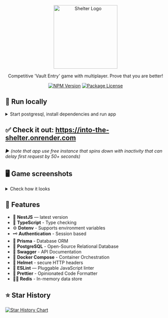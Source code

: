 <p align="center">
  <a href="https://into-the-shelter.onrender.com" target="blank"><img src="https://github.com/Porhay/into-the-shelter/blob/master/apps/shelter-client/public/logo192.png" width="200" alt="Shelter Logo" /></a>
</p>


<p align="center">Competitive 'Vault Entry' game with multiplayer. Prove that you are better!</p>
<p align="center">
  <a href="https://www.npmjs.com/~nestjscore" target="_blank"><img src="https://img.shields.io/npm/v/@nestjs/core.svg" alt="NPM Version" /></a>
  <a href="https://github.com/Porhay/into-the-shelter/blob/master/LICENSE" target="_blank"><img src="https://img.shields.io/badge/license-MIT-green.svg" alt="Package License" /></a>
</p>


## 🏃 Run locally
<details>
<summary>Start postgresql, install dependencies and run app</summary>

#### Requires [Node.js](https://nodejs.org/) v14+ to run and .env files provided for client and server sides.

###### 1. Make sure you have Node.js, Docker Desktop and Git installed!
###### 2. Start Docker Desktop
###### 3. Start server and client from root directory:
```sh
$ make all
```
</details>


## ✅ Check it out: https://into-the-shelter.onrender.com
###### ▶ (note that app use free instance that spins down with inactivity that can delay first request by 50+ seconds)


## 🖥️ Game screenshots
<details>
<summary>Check how it looks</summary>
<p>
  <img src="https://lh3.googleusercontent.com/fife/ALs6j_Hg5oP_cfuf9c5dNx1YKWVgKpGneWvqhJbj9rShe1s_mPQFj-Fq4-IWEOECvOuMz35XT-gtjXrz3kPi7FGHellq50iSmm2KvO-4a77P02C6WrHZ77bOR_RTksSyUG6ba8czt_16XNZTGSeG5Moxarbq26s27ex2C4_ndoMlqQ2mYm-KvNy2DhlkZUlqlCo-Y34iSiY_OfH7DWpaygOQPjf_n83-1NKUEDPKIcKpVjzWt9UemcI7fnlEQEAZ0BJuTiWhzFLzMKg2b_IrEnNxPejywqJT0QFzqFTlc3czq72qbCfdGdyVWnNZPYYwLbXJ0LoNXECjL3seWpzlmZkZN0HoPoApZ8_A8XBD9W9RDcyc6xvRPzq38JBKsngAHVR8iPp3_u_I20bQXAVlFmGYZ3Is96l19PzugX3Cc4FiCNAGf5clFVGuRODPlAkjcl8jRsVRWvyqvcolOFCQ4o2p9amrHAEvHvKbUHUgJXKfZiOX32NFDhwhei_-IHc5-RB7BdqLghLpDxgjZn6E0q1FgtRIuHx2ZJT0ox4gCMAhO5oOyVu_d4T1bwsj13yRpMZY3tGEKWazJ3FCgq2NdoDZNsIEfhOl3PuyXKrjozYbbBiN0VdjUL-RiVS8HDBn3oxOxiTErBuwpyw3mHXm74jg0eF3kIoOqCTZ4rR6z0TmSRiUrK2FWzfciMEJoY285z8satJlZS-_RPMFjDIa-d65h70vi7xe2LP2TonwJ0IM5p0T3tjZKY8MsU8tT9OeVVoTChLFLC8uoJWE-UTuTy3XWQJ_IWUbUg-nZyy-miUSifBgk2lMCcod1fdUfWc3jYouwLBLQkpPziHL64U1IujNwOIueBlbpKhSjbUrfJZQWLpdhG0bn7HEznzDibNiB6KZPiHabE56FWgdoiAJJDBKgob38HmxyJhaHI0knB7DGaAlqCjd-QDR5VczjdOKHTed2YfciXb3VER580yRhEZ5FwDEXEyXk8vhwjk1o9C5N0mipDAeCThXbfIxLiI4rpv7GrTyKUExy58vy0h73Rff4C_kBDeofXsEKfRlu2wW77l22VKTs7_q1F1Eqx0wcbIV3gpXiJcSjfGViFcFaxLn8ZB_fe-9kz1UNw6MqUtE4-agpIo3i4uWWjwOvfPpjfx-U3_TnrMw6bZVus1G7QmVxj3BS2gckVNk1OFAtDDYR7RRu-Hg4SC54L6vWMDvS_DLreY476b_HnAbOl9jL9ztUTdqUGQJsfSVBeQbdRCwIBlL1lk8jy8btFmdWgYNSWu_ByWTAUETRak0qFaLJfDQv4I03dgNuV92It0kONhKVsF4O2YzvOGX_TOeDMD6DDERrttWKTcSW0Fkfsxa8hrzkqiTXgedtUdO87asrBXGd0LSFMLHYLzEilP6eUkLVDX20EKkGnW6N0uEAaiQHrUiviF6D_ckopXSVoc_BBZwaZwP6bfPeVSeHpBf_Y5MyQjov5QwLi2r8RbAr8PjsyN9Mbvi5HTDPngLSpEzr6kiR_BTdMIi-aU6Duc4gqxDp-npwZZ7xn2s93c1XxgUjnPL3qTBvVHR3pADEbCNbGG2ByB0kTanozyMDXz4T30AHWiSsd6kcnu6JTtkQsVpYJMB7-VM9AhyEOz5zGdfsgk8s3qQGSW8-IPu=w1880-h1420" alt="Main"/>
  <img src="https://lh3.googleusercontent.com/fife/ALs6j_GrUjz_gzbu7PsfIQZgw3_YL0gfD7Le9cGhVozuZxJ0MvzSQLMlzbVdHQVkJc7vIzpwBYr6_hVUR8zqdwfINlCDe7hYTYmjgMZoAKLM5B2_PVZ8573uowEm8TXduIcVRjiXmgXNCfcBiDCKoW0xOxQHbySGxf7mF6k4pAIj2llVxGnL0CnnSGGQomYyD-Ongu2HL0jB3ltdjqvIpNSOc4NEfZw5jD58GxXd-iWL0iohHEN6-dBAeWIfoCYCZEaBZdiKSx7qUttK3BNHey76oDtsVLrxkFuACKU4xEz-DGk9U1d8RF3FYapx_4OsJpd_dPEiy8yxS0BGgAMeBA8DVWghQK5BtRLzlwAqJ2vXmkb6WUWoH7hhDQqHk8upeZ3bT27vhAuc7g8vJEmEATxfXXTpFJrt4ggjR5lYrPooTZ-VMeuf5q0Q2RIyhEyE-9vNEw5SJnH81UD2ixFbdGWu4oQBd-gt1LPv-AV8d_lcRaug-w-ORW4UsAwde_M-uf1MYcLk4R6WyGqMTpGXwi9JG7K_6MLIcCHvvHz9JPva8kabIPI8RRG_0F8ewRiTfsK3eOEcORVdMmEfn3J53lzc18DUMTTm0KYo-yzZnVkml1W19EYERTfkaMC4S_tvYIYQ022JCPKFQCoMzAwQDacggmqydH4K0RO8piY37d9eVQhJmfidDZkKHi3KX148u-o2dqktGN1mz5ohVbBon4XenrGKW5OTo0-ijQ7-Rp_3uDiKv06hmtnRTCv5VC6gkW-wzXBnluFROZK1PxE6g6Ofby3zyWNI8beuyMQyJGSbNeYlCDyl-cTuYrXCpGUYKldpr8U-VE5owu8LevaVglYshkgBC6_IHKC7JGVaJksE0oiCnu3VbNbS7_gqT50oC0SmzWeW1mH9UF5EnDb3zZlWBPOVpMR2Nl7cxa2ZIUu8n1GwL2nY9VYDa19fRCgnyfhYjCSaC1Es8fq5mGKAuQqQxH3HAjEZlxxijPk9CqG3uXbSz6AXKfYbOwY74zHb8zKoJyp5TVK8gnKTWgDVhwgvWHF3yYh52IfKxC-o1C9tqbUzXWed4NmWuuksY7mFbV1X9I0LXFy6-cMPgTDqCZReWfboyZab7InL_PfZ5MmRSC2NTj_wlDyS4TE4WGlRA0JT42XgsidtEjIOUxILeaCHs2s10b25AOwOmInAIEe8pt1OJm2tbMRMWuYCvK1Bf6ZAK7pRVsXPLr2AiQUUdNlgx0RZ-A8Z6QFxrsFMnWXxzNAR-LIXGjjComN3Zyl61xIVZx6sya0bWw9E1ozlMl1ac9wQeZ0IjXlnfujppCOev7O3hrBVVbZdcCCpaIddrd3JXgMBxgc095k24ZK9T3G9RZO8bhc_6kggG6Y7_C_Ya7obEkHGd-z24mCMU0lW1f3cF1Yuze_qt4TQUJt763lJ6Bu7XbSbb5TD7Z9zMargIdghvVdJARLoq4HxdPyQxpnaTq7WKkqgNlat-oSnQuenx-zmS4G00TXYI97STvoPD3MUJ37lc6kRveplI-AkBreqSLM7R-kMyu5RWHtk6nvBH6ZLMq2lhB8W6bpWRyVSGchS0JpE7oL7nKVTUl2cqbmul-UxNIvNyslqlmiFP_WVQiiQgN0QsaZJ6LMyabS4Iv5weJjcHGwL=w2880-h1420" alt="Game start"/>
  <img src="https://lh3.googleusercontent.com/fife/ALs6j_Evig3XA9D2ijUtXDTgsaSlJfBDY2SKMDW_BT2C9pYpO_LpBg4INkqk7LYsE9gmxZ6_N7k-mgSwDEgRLps0dACYXkF86kjvLFvXpiZZ49dgH44Xp62cNedJNNQ8dKtAhE4LMugRR7AMeeZKMbGSLcoyqGLrdDs2xnbyXBUBlUpNPmlHbV8bB9cpF6gYy7_c7Fuw7OYppD0brUtajzpOYRC7bwB5Q31cYfwPiyY8jFyj4CmLZTqky7YqsCv14a3RjUSJLu3yah8ZHM1hZnjI7Aw3l6X8p7dj5fNugnOaHIEcbdDiGURDNDfdXOcbP5qhyjeJqidQ-wngBjxLw7WcWTNwsJ4ojGXOzB80sG2rIc-uxNl-ykzB5rXaSIIWplCN_AzzCuNycezWIRAKsfmc4IvX0tmzswG2RUGHPgAEnAVNV7PtkruJQLUbExwp7bJA_I9uIes9saMijIN9l7nB8UzMAvsdGCODK8v1c2bJ8zhjHGzqrrexHpQh-KvRZK_4s9vFLOde1rqHYrcvjFFYNgzuK2e-qckzpkd8yAN7dTe5LM_ZeNmiEVbykEYudsVaXgx6Hh96cYqd4oZoqosoozb4cwOdyFsaYWeGyvAw7KomNmucN90m5d1KRYTz_S5wHwjCaYtxoIEUc4S2HmD6YkbN_upY4A_u4i74ABsP54nfzLd56Y7FtLri93_4wiKSHbup6aku0ErFjW4XwL58MCiasCu6pmMDLleRbO5mfH67e7dcFRokwOpSgrbdlcE0QSR4FUI51NEnrkz2HUWXVmxWObM4-cZnqREdL-nEr8dvnNRBnbEDAuUrv7YxoGNx1_ND86GAEnBG-myeaz8Ad9hl92nHOW948c-2DhIPg75ynnMTEfgoPNXSrkGMSklgdz4tNI69YyUVr78S8g39oJDu_whviBOEuhK94bYp03zkEQm_AblFJMkuf_Bovyh1FJFizkYWc3WjCB9DYE3Ygfd6wheD9LJ6RyjZXEafBfLlv2EFNFFs3EeW-5vTJY76gXp9E5f4vdNC6e6aZyRo-mp2Rb-gEg0LQG5nNcb9kMJvhOpk2GlDqkbGGr9LNXGAZKsWuc9t-ARBGJXkg_SmB6o5IRAyFbj4Gjaj8Y1UawpOh3pkFtyz7iuoZk2lEhkt6NyjnxeEYibVkhkAkAuHb0g9JQHfovaEb2OdmOxaitUoaPmzz4gYY-sTz-a97C8WYvBGeYE_lhgZTGoFG-iRcAD9CxjfDkltwvedaIeBjtHgew_PMy3JhdqgbEbyKHHrW5UqX0V5G1_hz81Z6AZXLOtZck2WAJ0C-qYSzAtnlFGaFkUQIlQTj2oMQvsHbQpQDUu70fu4_zsCj5IWHMj-iYZSMTRC4oVF71_0LjILWY4Orjsaca6wrb73ybVABP3VgOe7SCbU3oThhZH-dsdYm5aJAmh84G0Vk0PVuayLwZznENOosPHe_wVWOgGECBHDqWWbul2OLsvYY4AeHHsWVMEGdCuaPKF7HsmnyiCduNTQ9okikRdz863Hqo8Pic8Mrnbfcd_NEXh36iiYbv-b7tjKSHNw8TfDkr78xVrmzT8VsRoYHwXJSc-3xjhipl8kjI4ZzIo0vC30FaJ1usQ7V1Uzz-hzc8mpAsGL4R2PISN0Bo_KMxlV=w1880-h1420" alt="Open characteristics"/>
  <img src="https://lh3.googleusercontent.com/fife/ALs6j_FVnRUYTwfo2lod1F9dKkIYCYy_BUt6654PMxT2FnJrlECl50diFlworz4Cd6x93tSts_hX_CFKNqDo8ydEJrNZg-4qDUqcCCe_MmCwD23BR7mXK12Ez1EufTl3J5m7WBXpOrio0cuuT6gXMWUAOlj8mT21h4vgq2_K2183LeSxWqAtTfkF6maRN3MIaKb16ff66uYhG4GJLWdpic33qjth01pqKMuFGEKy0L_oormqDJtKCFUkOuXzKCgIMS0I_7LmKPmuEL4d2biCmfAcwhYr-fNSWlo2vaTy4rlWJCyihRBZUFMApZ3vDOZ1vxd4AycyK3nH3vfJ_vZ1dY6rN1oHFied5EjZ3hEhSH7Q6ZEsfSzl3Fi9lZGbfe7-36brGAYJjvvdLoHzVgIkTAAacz5IKOGI1YnCGppZCAvcnNdFUrOKhVzvqRhBVW9EVr9d4Omtzl_55NELgyWzFOXY4nKZQSSZsB_PlJfKdhjFjbKvft8xbOO9DaSOZdkrRY5P5tqV3TmL9K-69g9uz0VItXNyO4VabnJUZXN5p5JzChtoeidjX9KutMKn1z4ljZN7AhoYZ8wMWn_BmqywGnd8L93wVIYluqZBOVqtf7AAjxNEroSstpeYtggs-_7PelqaimIvNUrLeTK0fOm42YRCwK0vBBY4gyO8FN_IN1zDcWwsT79-VmZ7cCATnTn0MjLUni5xrCJGMBO2VJZYhAFQWJrzd6aP_DN1xyHcrV6TUsHOYv7HAmSDxGau9krDAund_WhtQkB_W9SJ7rfcBMoIw9nI6wdfwKTraXdmo2EhLvwKXN5VB0oXqzAATskTiV5yTa7suXQA5XVWzLgBYAu4scaUCfoLIcPfV-71LPJVsDfFb-XRA9BiFPbkwP-MRmTg9RxR72dmCfDpGJNXYolPv_w2CLoVM_kQGMcn9gDnIkVGsOA4jwILK_EqQXO6k08i0EYkw_gkQl-AkionR12V_HvZksCNTpL5Edm10QKK1qLSN0E9Oq-X5vtacdLLrTZxUNChPn-bocr_aZVTN_YruwS-LZxJs9rHoqZcxcLibduAPFad8AKrEDD8eFekBJv6UiFtb6a66vPYQ4bmngFrXYOO0ImCwKNyIZocLoa4ieL6HNyIj1p92VRQc4EZx5j9VqqVXjt0EFf__jfO78b6kweMLMY1Aay7HL1tOBgmBXEUvVbA2Z2cZUWd4I3_pA1vBAiX8ZkYMphRyQPiQOG4Ad17XDhItzGVyHFgEmv4R37a9S3_zO6DaiFhIrdL0tnumWaGWKlDb_VI0L5j2cJ4mFflBZ1HaPUBVVNFljFQVynnJ7YuUAOO7KSpnch9I-UO7PTfa78q2kwzqZMkM3oJgsO34BzEjIuqtCLIs4exEz6SI5_ERwilKaxX7wqvOfzjGrmQNlTMEgfuDgTVOJlSXnE0lFAzGAIfXHOyQAv4YlHAVrzbrbI-KUq-m3260cJB53fzDTpYlbpURz9KzsdnGNoB6uHjuQb7qps0P_TTfLC5VqIsLluv-elPULRoKVIkmOakxHa6B3dJquHR5Da-9adtI5ZeB8ilfOMsm1573C3VQBCjZXMqDTW22K7pKcEIkOBmorxw4VJB26aT8lYPeDdCiTGwaHVJkTT1wPzy2J8IlPjtUFA=w1880-h1420" alt="Vote kick"/>
  <img src="https://lh3.googleusercontent.com/fife/ALs6j_E4-no7KRgRViuyLNDE2ixLvC19nv-Js9qorc5jM7BpU_Yynzk20zA-BdqcVGxhy-SX88vzft7Wge_clwikJYY-TJ4V55Wajw-YuQAUYP7NZMlqvDBpgNjbcxArbNBj4SrTrabTgGZAsMmDasFNhJlmLyp_iI9zZhA4pKhR3dRVeoeeuzWjp4mL1mB54JYW1I3KKwJxL8VjzjM7w_89tyJwyVIgyEW_NjMBVW9jR6cS_Sp9gq4vC2xNdWXNwXcu4bMvpDt73d9XkVuO9aqaDmtN0ymRNVn6Q1qoEwwyKSpXmSHHCOwV6klhjnUL_vnsNKqv7-6lgTUnARN-BPSxRkLZ52jgcH_6FkBHmx6JMLPupqLpKWL-Elwv1_AiwVonjslIp9VZroMgjR0UFk6p2IoHtTy0kGTNV4KmyiyeilTNK0j1kk_FKl1k7RhkeZxijLmO2-9xPPL0CqxNN3NUftpB0-8pscgpNTaDUj3vuTN0E8AEy7M91yqq412c_FtNwhd-d8KehaY0DYT1ZikggHBnJKXQsbWzT4RydSq1AbVn768lkvO5GVScDDY_zFhbIZzNNgy8k5akrITRIJDUcT_kVM6OocLzBvGwVHz4wb2b19cKP81zDRkrNBU_FUl0ie7AowS5fl-VExd_KpqRsvrXu2pxuD7e0SwmW7eEpKHP7P4_9VfrSIxFTiVvHHbuLKdhnYs2hmqYja8dPt6dKrZ-vWAi95NqzyIUgznqR5m8eIIjvCe-dFwqo7UlnVaLFGEFMnfwoLTRvcr8Xb7XXVRvCb_TGGCfKSgP3PVYRUJvbxoelanGtJ-0D90HEeH-O6lmPWP0FkIO7YNVQErsFz1GbdH-0A4Rxwi9ZS-4a3EUPVBvsDypf-QKRc-E2BYH3NsyZ92RBrDB23to4xgeg9pr9AooaA3bdfSE3TLdsW1l9nmfkgXSNvX3yi_RKilg6tlUHN86HIE0_VVx6NF3M4KS4oIB2Z2UPq1SutfurDt8SdXkZNI_UCgupT-D-8Ai4VzK2H3Yo7kgPIuVI75CfTTiS-bUPoOFEeVZzes7a7TSBbp5Pm4-8JW5TI9CDZJMquJ8nkSgGvy8GvouqBfjtQ2xAQK4qIjyiujUTtvlR2wv0W_h2FNsrfxrIVosD3YTL0M-81eU2374WLI49TPxCQzH-r8b1S_lplpNXH_KmipyPuuqDaG98tAdIPqaVH5br1jTr_uibhQ2bmNzTIJt2ztSMkO4bd2C023GRwZ1ii7B1KUC_XLFD_LU6xOLzDKck0OUxGIlCIQtcQz79w9UE3OBS0WJJz4anJl87ko5ggLhRqzkY1PdYdYhzAku9WvjJTzYv1c32IBINcbvxeGShZbUrumJD35c1JeRdbFAsxMAYKGzINsWuaPP46UFdAk7pmXS9KcXTuGKfUzLcgd9hDWnvMh9tDDtYY6AmLZxcpaWmrg2iFl-XJQIQQ3o6ibSth8Qp42URTVLmz_4eKmRipcx_qXHljOk4gW_CDbvItu-Gln4Pd92sAejXiMuaXiuL1lTq-G4xA9vOmH2XA__3k4iJis3JBmincVcFFOWOhlVVyZbjeVmvfvUSwH_Jy-MAAKx1zBPLlep-m48LbicWOVSJVbJaT-SAFiWxA81LP6grWLaDNnv=w2880-h1420" alt="Final prediction"/>
  <img src="https://lh3.googleusercontent.com/fife/ALs6j_EOBNmL_8zGYojCBQLiwmzUvoF_LWrqlRyTwTRzDwMV-E_awttfpPr7j67gIQoWHBkg2Z4u89TAcdU4fzdCxmLhQkGJwVS1Y8M2N3ptFhNmChcPdSqgG2PpEfZwTjos0QIpH1--Dl7NUaERQmq75Q-TmeSHW5461fskYXZ1vKDoVvVHNrosncasG7sfX_2JZnB-fN--rFDkSEE5V4eCnRuSlGYHnP4fjpQu3Ypir65GaJfVyYaN4uX16xoTqUIZZz7vPJmiHYeFNZS84YVBuCg9LKM_z-nnis3OUZ13n2PPhcPkXqbBJTQU_kbqzZzuWIEhRH-41UOdYcq7zoSr9hRFQ-Ze1_p8nwL3RPcXO_4EWrxI3l2uCFHfnC6THsRzXUBA4fHtOcoJlBPY6dW4VoolJTw81jSivkEUaVVynPVjPTrUy2YzkEclio1pkxdbkhp-m6orSzufsUpyp7JvyOlwhnKeskc3eDUL_9sm5XULTIbq23qGXqe_nmpMxU-S773sVghZ3JAKut8h1iHPqlGUJvh_YGatUngo2L_DhexVe9fMOQrXyxiSpS8q7A_ez2DUgQlRSYf3YuEAdPgGiH-vzOYlPRUSYcWUkL4OUHUD6ibsQPJKXieJYPp2MmqcTgTXExo87KApUAjTwVijLcFJ8Qvc_ac5Hd7CnbfuisDq9bXpLeXKrq0RPCN8guTayC7hRZihgsbErL_P16wI3KtN5k_CcVt1cuFq4uXmId8F70cEqKUdhk3CEyOrKw6vrJKfXctr6ouLn3EhiYaPST3bmu1glp1zjzhuYgbH_cJkSHZtyTse1Ml8B4yBy1edp_D7yWSqIClSRu8IAMTsD4S-QTUC-vqmKMlG9mmaEFMSiDyZFWR-C70Vnn7D-4Bqji8empbuxygjpz8pmobr0IWAB6XFswvSOFeGqqTQp_VrbqYB3q256VbmBi8o9xC1uQL56Cm-ub73iy7bwFtrXVLDUgxUxsaYJPr414VD9vtE-1i73Ino7qMU7LG8xMRKAn6CEAwpDYMR1Jn6OVV2JTfNvqFeTsFtV_3UMynL_PaHKlPPlW1il2kIJxIs8V_CT1RPkBzTsMC6fVwmpaFfFsgrIgCHY7F0BRGGjuchONDoHmF3ICfX3nqHY9myl3g8ql0llHfYiwDMYraRh8jTsZ52KKrwL62RUBfVwIavUN0oyXzw7plIU_uoqQP2g7EufWzmV9oq4IrrAGjdW7TV1FNt0hJcjOJU1XutNJxWmC2zIWPmDwRaJ-ZvKIPGV9KJTAQ-jdbubiZOxOXVfH32Q0gAwqUdgZc08t_bYMeai9uydq-Y7M-RRlA70UnUAiPARJEulaRedb1NgIckjD3NyIkCFXLILPuV3eaJPzoLtx1pEU-U-wsMecVRiKGCT2aJbVW1uFbDAznT0dnxUGygK5iyS0Lx_sdoUFB2Mjcf5nRyaTzLMGynaEAodgFcaa_i0FBvMSzLIgKhXHwK2BrnKsr2or-frrqOaS3Tsq27XKc6zULD7UkE00CFB_DpbMqPcZwEd7KeX_xlwDbH5yVnTsvbboSim8UwnHpbCe_DGklPEdnJUskkrhdRiRm0qZsY2kY5jqg3J0OcQXJ1Tdqx7NaeQqsycqQ3TdKZL0vHTMmdsKh9pHs=w1880-h1420" alt="Store"/>
  <img src="https://lh3.googleusercontent.com/fife/ALs6j_EZ4tyQSSkubPajMcN-6ooCTrxfxNag7mX4tE1Y-O6XvRTqPZ9FUq9DYmI9q5bA4UzTssUlWLqRHT9nb2_c7tIV9tPbs3TdTZVd2piTEv91IVW7Rg0Dub6oaI0ZMq41u3snxUpUZJf2XujG3nghz5pTDDskLLdNGMC-aZNF7W0bZpA1uhLIsGn8sgiPEqxwGX88-xczFywHx7nP9MVjxn9I-xNxibPxR5DghJPegPp6arJvsA5fvcRnJwMqLRP_diSrxLRqLcyibaeE_3-5BcCFF1lt6kYFUMmBKmT6zpPqauNVk-W9u8rdk-E4H2Ap8FjRWZM-W6owW73Fz75CQBb68kYwjTm4em3sc8yGwWomKyoyNkJJ2Sb-Ttzjeu8l8J7QyG5IduMMNg2A9gHMuWA5apYFwGh77jbbfXDQTLDjo5aVS8PQX-tgTLSl_09uArwrmnHTHw2awgGErCpvRlF-UDMPTjYFECwOWi6SU2efY0L5X-Wo6qEDmsml2r-iH0b7Hgm4z7bdawAcuTzQ6uzKYsKxT-dD_hqzsnnpKxO3QmbU30HJVwP3gsUgeSKNjSf7FT0Vlvf6Vqy8S69gU6NS3LBKfzcGIzagg7RiGyuX5REsCgmZObf1FUTBDi8NYppswjBpJTA0g3E0dVHq9zSaEAnXZcgQDh3zaOKyofO8FR2J_33CjTrc_IUKZqBiOkyWwqId2PXr1vfFfDY_0xbXTBrlf9i6rXejYhivyr56j0K_7sgJD3c0NGAhUWQ_zDX1Li7RJDwU5H_oRFCT6mmSQfI0xLhJeRPE5GmYCL5JlLYxeVag3LlzLtOxceO2OgJRTd2Zd-qDMgEBMOcNeRxtjvX9VFe_aXA-d10UnUbqgVgkoZGLyiph3STv1gJlb5K_m64se81_OZncYrOyOcYjn5q8Zk8grOUo8IpGAB0_WpQiHi8mwD7ICPqkwbUj8w8O3_9oqa3kRQy3TKx7eiR1dPnAx_q6jgFt63NBOdTTQtlDVAcOBWt-oC6HPLoEsiJvDsAN7Dnr37T5GZM8HTuB9rL3v8sKJBDmtvUE9jzV5c-HzrQoiU_6OT6-0_7P-guGT0tksQR29CzHyfdvvDKCZS3EJxg6ZMQmJzHye3a8xItwSqRjgv9aEqv_0FJORGuvkpgp_JB5S11JOKjB3j4SB9SjzGB48MCTjLDosUwgYPZuO1VuD0wIqDk8Wt94uOi8q1BybRcEFIhZTHXb5vyR5acQSJUXLTnxmS0e_80ahXSPe9I6a0EDzsybxRzZWCnZk9XJQTJlPKkCE7RkrQOqke5uidCaQV3ii6IEndk6uU2SQa2Foa7fw8RVMlRfy3ndJYpRRaw_bRZeUlVQfQ16jk7mkJaLLStEwl81Y-YVATFPrxz-kghJc8RXdDmoItXUeHdW84VoUj912f5s8SjStfL1TW2jZCYIsEg2ILZDu1JIMJq45Y2IEzC8mwIWFLA1_ISSbKG_lgdDtllBqyyj-ErfL1rJpOmHtsOPGPUQKhDmM_IVVvLVdkRgkSP6lH6TelkTz7VW75LRgRBfsfJyWzQ_N7vu4ALjUpqY5FJRtjZPFGOkLKgIqV0rWWIA-iNlfRGbXPCuWQJORrh4fALchlsVwkVyKfrdbPar6L4CwFdyGVE8=w1880-h1420" alt="Settings"/>
</p>

</details>


## 🚀 Features
- 📱 **NestJS** — latest version
- 🎉 **TypeScript** - Type checking
- ⚙️ **Dotenv** - Supports environment variables
- 🗝 **Authentication** - Session based
- 💾 **Prisma** - Database ORM
- 🏪 **PostgreSQL** - Open-Source Relational Database
- 📃 **Swagger** - API Documentation
- 🐳 **Docker Compose** - Container Orchestration
- 🔐 **Helmet** - secure HTTP headers
- 📏 **ESLint** — Pluggable JavaScript linter
- 💖 **Prettier** - Opinionated Code Formatter
- 🕵️‍♂️ **Redis** - In-memory data store


## ⭐ Star History
[![Star History Chart](https://api.star-history.com/svg?repos=Porhay/into-the-shelter&type=Timeline)](https://star-history.com/#Porhay/into-the-shelter&Timeline)
